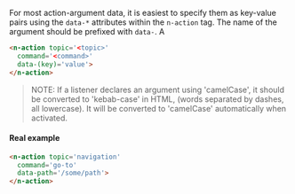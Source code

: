 
For most action-argument data, it is easiest to specify them as key-value pairs using the `data-*` attributes within the `n-action` tag. The name of the argument should be prefixed with `data-`. A

```html
<n-action topic='<topic>'
  command='<command>'
  data-(key)='value'>
</n-action>
```

> NOTE: If a listener declares an argument using 'camelCase', it should be converted to 'kebab-case' in HTML, (words separated by dashes, all lowercase). It will be converted to 'camelCase' automatically when activated.


#### Real example

```html
<n-action topic='navigation'
  command='go-to'
  data-path='/some/path'>
</n-action>
```

